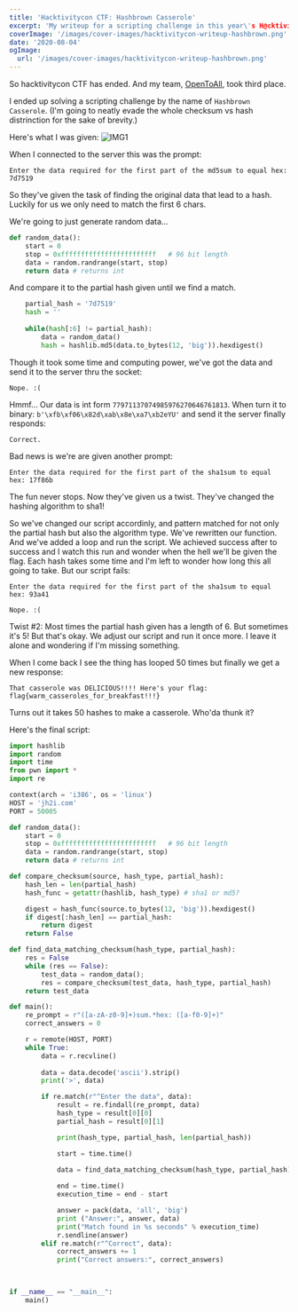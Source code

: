 ```yaml
---
title: 'Hacktivitycon CTF: Hashbrown Casserole'
excerpt: 'My writeup for a scripting challenge in this year\'s H@cktivitycon.'
coverImage: '/images/cover-images/hacktivitycon-writeup-hashbrown.png'
date: '2020-08-04'
ogImage:
  url: '/images/cover-images/hacktivitycon-writeup-hashbrown.png'
---
```

So hacktivitycon CTF has ended. And my team, [OpenToAll](https://opentoallctf.github.io/), took third place.

I ended up solving a scripting challenge by the name of `Hashbrown Casserole`. (I'm going to neatly evade the whole checksum vs hash distrinction for the sake of brevity.)

Here's what I was given:
![IMG1](/images/hactivitycon-writeup-hashbrown/prompt.gif)

When I connected to the server this was the prompt:
~~~
Enter the data required for the first part of the md5sum to equal hex: 7d7519
~~~

So they've given the task of finding the original data that lead to a hash. Luckily for us we only need to match the first 6 chars.

We're going to just generate random data...
~~~Python
def random_data():
    start = 0
    stop = 0xffffffffffffffffffffffff   # 96 bit length
    data = random.randrange(start, stop)
    return data # returns int
~~~
And compare it to the partial hash given until we find a match.
~~~Python
    partial_hash = '7d7519'
    hash = ''
    
    while(hash[:6] != partial_hash):
        data = random_data()
        hash = hashlib.md5(data.to_bytes(12, 'big')).hexdigest()
~~~

Though it took some time and computing power, we've got the data and send it to the server thru the socket:
~~~
Nope. :(
~~~

Hmmf... Our data is int form `77971137074985976270646761813`. When turn it to binary: `b'\xfb\xf06\x82d\xab\x8e\xa7\xb2eYU'` and send it the server finally responds:
~~~
Correct.
~~~

Bad news is we're are given another prompt:
~~~
Enter the data required for the first part of the sha1sum to equal hex: 17f86b
~~~

The fun never stops. Now they've given us a twist. They've changed the hashing algorithm to sha1!

So we've changed our script accordinly, and pattern matched for not only the partial hash but also the algorithm type. We've rewritten our function. And we've added a loop and run the script. We achieved success after to success and I watch this run and wonder when the hell we'll be given the flag. Each hash takes some time and I'm left to wonder how long this all going to take. But our script fails:
~~~
Enter the data required for the first part of the sha1sum to equal hex: 93a41

Nope. :(
~~~

Twist #2: Most times the partial hash given has a length of 6. But sometimes it's 5! But that's okay. We adjust our script and run it once more. I leave it alone and wondering if I'm missing something.

When I come back I see the thing has looped 50 times but finally we get a new response:
~~~
That casserole was DELICIOUS!!!! Here's your flag: flag{warm_casseroles_for_breakfast!!!}
~~~

Turns out it takes 50 hashes to make a casserole. Who'da thunk it?

Here's the final script:
~~~Python
import hashlib
import random
import time
from pwn import *
import re

context(arch = 'i386', os = 'linux')
HOST = 'jh2i.com'
PORT = 50005  

def random_data():
    start = 0
    stop = 0xffffffffffffffffffffffff   # 96 bit length
    data = random.randrange(start, stop)
    return data # returns int

def compare_checksum(source, hash_type, partial_hash):
    hash_len = len(partial_hash)
    hash_func = getattr(hashlib, hash_type) # sha1 or md5?

    digest = hash_func(source.to_bytes(12, 'big')).hexdigest()
    if digest[:hash_len] == partial_hash:
        return digest
    return False

def find_data_matching_checksum(hash_type, partial_hash):
    res = False
    while (res == False):
        test_data = random_data();
        res = compare_checksum(test_data, hash_type, partial_hash)
    return test_data

def main():
    re_prompt = r"([a-zA-z0-9]+)sum.*hex: ([a-f0-9]+)"
    correct_answers = 0

    r = remote(HOST, PORT)
    while True:
        data = r.recvline()
        
        data = data.decode('ascii').strip()
        print('>', data)

        if re.match(r"^Enter the data", data):
            result = re.findall(re_prompt, data)
            hash_type = result[0][0]
            partial_hash = result[0][1]

            print(hash_type, partial_hash, len(partial_hash))

            start = time.time()

            data = find_data_matching_checksum(hash_type, partial_hash)
            
            end = time.time()
            execution_time = end - start

            answer = pack(data, 'all', 'big')
            print ("Answer:", answer, data)
            print("Match found in %s seconds" % execution_time)
            r.sendline(answer)
        elif re.match(r"^Correct", data):
            correct_answers += 1
            print("Correct answers:", correct_answers)

    

if __name__ == "__main__":
    main()
~~~